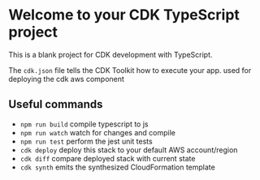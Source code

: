 # Welcome to your CDK TypeScript project

This is a blank project for CDK development with TypeScript.

The `cdk.json` file tells the CDK Toolkit how to execute your app.
used for deploying the cdk aws component
## Useful commands

* `npm run build`   compile typescript to js
* `npm run watch`   watch for changes and compile
* `npm run test`    perform the jest unit tests
* `cdk deploy`      deploy this stack to your default AWS account/region
* `cdk diff`        compare deployed stack with current state
* `cdk synth`       emits the synthesized CloudFormation template
